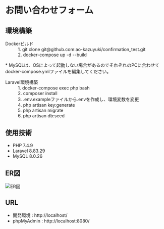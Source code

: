 # お問い合わせフォーム

## 環境構築
<dl>
    <dt>Dockerビルド</dt>
    <dd>1. git clone git@github.com:ao-kazuyuki/confirmation_test.git</dd>
    <dd>2. docker-compose up -d --build</dd>
</dl>

<dl>
    <dt>* MySQLは、OSによって起動しない場合があるのでそれぞれのPCに合わせてdocker-compose.ymlファイルを編集してください。</dt>
</dl>

<dl>
    <dt>Laravel環境構築</dt>
    <dd>1. docker-compose exec php bash</dd>
    <dd>2. composer install</dd>
    <dd>3. .env.exampleファイルから.envを作成し、環境変数を変更</dd>
    <dd>4. php artisan key:generate</dd>
    <dd>5. php artisan migrate</dd>
    <dd>6. php artisan db:seed</dd>
</dl>

## 使用技術
* PHP 7.4.9
* Laravel 8.83.29
* MySQL 8.0.26

## ER図
![ER図](./ER図.png)

## URL
* 開発環境 : http://localhost/
* phpMyAdmin : http://localhost:8080/
